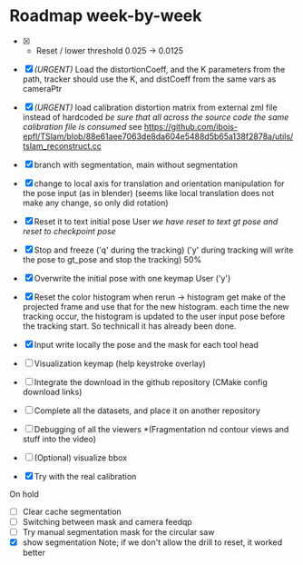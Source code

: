 # Roadmap week-by-week

- [x] - Reset / lower threshold 0.025 -> 0.0125
- [x] *(URGENT)* Load the distortionCoeff, and the K parameters from the path, tracker should use the K, and distCoeff from the same vars as cameraPtr
- [x] *(URGENT)* load calibration distortion matrix from external zml file instead of hardcoded *be sure that all across the source code the same calibration file is consumed* see https://github.com/ibois-epfl/TSlam/blob/88e61aee7063de8da604e5488d5b65a138f2878a/utils/tslam_reconstruct.cc
- [x] branch with segmentation, main without segmentation
- [x] change to local axis for translation and orientation manipulation for the pose input (as in blender) (seems like local translation does not make any change, so only did rotation)
- [x] Reset it to text initial pose User *we have reset to text gt pose and reset to checkpoint pose* 
- [x] Stop and freeze ('q' during the tracking) ('y' during tracking will write the pose to gt_pose and stop the tracking) 50%
- [x] Overwrite the initial pose with one keymap User ('y')
- [x] Reset the color histogram when rerun -> histogram get make of the projected frame and use that for the new histogram. each time the new tracking occur, the histogram is updated to the user input pose before the tracking start. So technicall it has already been done.
- [x] Input write locally the pose and the mask for each tool head

- [ ] Visualization keymap (help keystroke overlay)
- [ ] Integrate the download in the github repository (CMake config download links)
- [ ] Complete all the datasets, and place it on another repository

- [ ] Debugging of all the viewers *(Fragmentation nd contour views and stuff into the video)
- [ ] (Optional) visualize bbox
- [x] Try with the real calibration

On hold
- [ ] Clear cache segmentation
- [ ] Switching between mask and camera feedqp
- [ ] Try manual segmentation mask for the circular saw
- [x] show segmentation
Note; if we don't allow the drill to reset, it worked better